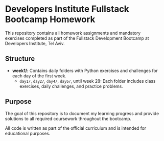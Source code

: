 

# Developers Institute Fullstack Bootcamp Homework

This repository contains all homework assignments and mandatory exercises completed as part of the Fullstack Development Bootcamp at Developers Institute, Tel Aviv.

## Structure

- **week1/**: Contains daily folders with Python exercises and challenges for each day of the first week.
	- `day1/`, `day2/`, `day4/`, `day6/`, until week 28: Each folder includes class exercises, daily challenges, and practice problems.

## Purpose

The goal of this repository is to document my learning progress and provide solutions to all required coursework throughout the bootcamp.

All code is written as part of the official curriculum and is intended for educational purposes.


